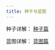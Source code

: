 ```yaml
---
title: 种子与蓝图
---
```


种子详解：<HopeIcon icon="mdi:seed-outline"/> [种子篇](seed)

蓝图详解：<HopeIcon icon="ph:blueprint"/> [蓝图篇](blueprint)
